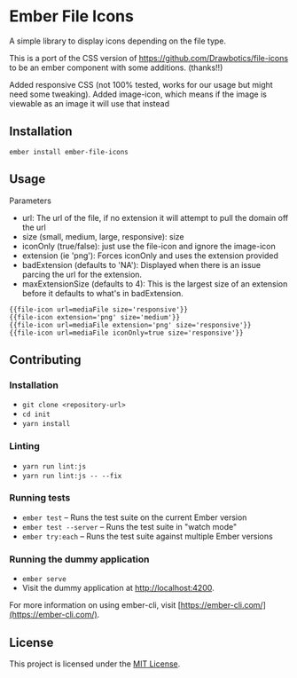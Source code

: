 Ember File Icons
==============================================================================

A simple library to display icons depending on the file type. 

This is a port of the CSS version of https://github.com/Drawbotics/file-icons to be an ember component with some additions. (thanks!!)

Added responsive CSS (not 100% tested, works for our usage but might need some tweaking).
Added image-icon, which means if the image is viewable as an image it will use that instead

Installation
------------------------------------------------------------------------------

```
ember install ember-file-icons
```


Usage
------------------------------------------------------------------------------
Parameters
* url: The url of the file, if no extension it will attempt to pull the domain off the url
* size (small, medium, large, responsive): size
* iconOnly (true/false): just use the file-icon and ignore the image-icon 
* extension (ie 'png'): Forces iconOnly and uses the extension provided
* badExtension (defaults to 'NA'): Displayed when there is an issue parcing the url for the extension.
* maxExtensionSize (defaults to 4): This is the largest size of an extension before it defaults to what's in badExtension.

```
{{file-icon url=mediaFile size='responsive'}}
{{file-icon extension='png' size='medium'}}
{{file-icon url=mediaFile extension='png' size='responsive'}}
{{file-icon url=mediaFile iconOnly=true size='responsive'}}
```


Contributing
------------------------------------------------------------------------------

### Installation

* `git clone <repository-url>`
* `cd init`
* `yarn install`

### Linting

* `yarn run lint:js`
* `yarn run lint:js -- --fix`

### Running tests

* `ember test` – Runs the test suite on the current Ember version
* `ember test --server` – Runs the test suite in "watch mode"
* `ember try:each` – Runs the test suite against multiple Ember versions

### Running the dummy application

* `ember serve`
* Visit the dummy application at [http://localhost:4200](http://localhost:4200).

For more information on using ember-cli, visit [https://ember-cli.com/](https://ember-cli.com/).

License
------------------------------------------------------------------------------

This project is licensed under the [MIT License](LICENSE.md).
